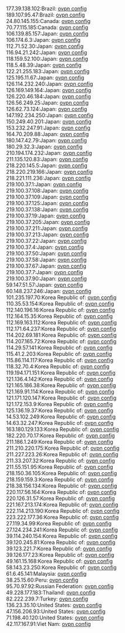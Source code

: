 177.39.138.102:Brazil: [ovpn config](vpn/177_39_138_102.ovpn)  
189.107.95.47:Brazil: [ovpn config](vpn/189_107_95_47.ovpn)  
24.80.145.155:Canada: [ovpn config](vpn/24_80_145_155.ovpn)  
70.77.115.185:Canada: [ovpn config](vpn/70_77_115_185.ovpn)  
106.139.85.157:Japan: [ovpn config](vpn/106_139_85_157.ovpn)  
106.174.6.3:Japan: [ovpn config](vpn/106_174_6_3.ovpn)  
112.71.52.30:Japan: [ovpn config](vpn/112_71_52_30.ovpn)  
116.94.21.242:Japan: [ovpn config](vpn/116_94_21_242.ovpn)  
118.159.52.100:Japan: [ovpn config](vpn/118_159_52_100.ovpn)  
118.5.48.39:Japan: [ovpn config](vpn/118_5_48_39.ovpn)  
122.21.255.183:Japan: [ovpn config](vpn/122_21_255_183.ovpn)  
125.195.11.67:Japan: [ovpn config](vpn/125_195_11_67.ovpn)  
126.114.232.240:Japan: [ovpn config](vpn/126_114_232_240.ovpn)  
126.169.149.164:Japan: [ovpn config](vpn/126_169_149_164.ovpn)  
126.220.46.184:Japan: [ovpn config](vpn/126_220_46_184.ovpn)  
126.56.249.25:Japan: [ovpn config](vpn/126_56_249_25.ovpn)  
126.62.73.124:Japan: [ovpn config](vpn/126_62_73_124.ovpn)  
147.192.234.250:Japan: [ovpn config](vpn/147_192_234_250.ovpn)  
150.249.40.201:Japan: [ovpn config](vpn/150_249_40_201.ovpn)  
153.232.247.91:Japan: [ovpn config](vpn/153_232_247_91.ovpn)  
164.70.209.88:Japan: [ovpn config](vpn/164_70_209_88.ovpn)  
180.147.42.79:Japan: [ovpn config](vpn/180_147_42_79.ovpn)  
180.29.32.3:Japan: [ovpn config](vpn/180_29_32_3.ovpn)  
210.194.174.232:Japan: [ovpn config](vpn/210_194_174_232.ovpn)  
211.135.120.83:Japan: [ovpn config](vpn/211_135_120_83.ovpn)  
218.220.145.5:Japan: [ovpn config](vpn/218_220_145_5.ovpn)  
218.220.219.166:Japan: [ovpn config](vpn/218_220_219_166.ovpn)  
218.221.111.236:Japan: [ovpn config](vpn/218_221_111_236.ovpn)  
219.100.37.1:Japan: [ovpn config](vpn/219_100_37_1.ovpn)  
219.100.37.108:Japan: [ovpn config](vpn/219_100_37_108.ovpn)  
219.100.37.109:Japan: [ovpn config](vpn/219_100_37_109.ovpn)  
219.100.37.125:Japan: [ovpn config](vpn/219_100_37_125.ovpn)  
219.100.37.138:Japan: [ovpn config](vpn/219_100_37_138.ovpn)  
219.100.37.19:Japan: [ovpn config](vpn/219_100_37_19.ovpn)  
219.100.37.205:Japan: [ovpn config](vpn/219_100_37_205.ovpn)  
219.100.37.211:Japan: [ovpn config](vpn/219_100_37_211.ovpn)  
219.100.37.213:Japan: [ovpn config](vpn/219_100_37_213.ovpn)  
219.100.37.22:Japan: [ovpn config](vpn/219_100_37_22.ovpn)  
219.100.37.4:Japan: [ovpn config](vpn/219_100_37_4.ovpn)  
219.100.37.50:Japan: [ovpn config](vpn/219_100_37_50.ovpn)  
219.100.37.58:Japan: [ovpn config](vpn/219_100_37_58.ovpn)  
219.100.37.67:Japan: [ovpn config](vpn/219_100_37_67.ovpn)  
219.100.37.7:Japan: [ovpn config](vpn/219_100_37_7.ovpn)  
219.100.37.90:Japan: [ovpn config](vpn/219_100_37_90.ovpn)  
59.147.51.57:Japan: [ovpn config](vpn/59_147_51_57.ovpn)  
60.148.237.246:Japan: [ovpn config](vpn/60_148_237_246.ovpn)  
101.235.197.70:Korea Republic of: [ovpn config](vpn/101_235_197_70.ovpn)  
110.35.53.154:Korea Republic of: [ovpn config](vpn/110_35_53_154.ovpn)  
112.140.196.16:Korea Republic of: [ovpn config](vpn/112_140_196_16.ovpn)  
112.164.15.35:Korea Republic of: [ovpn config](vpn/112_164_15_35.ovpn)  
112.169.163.112:Korea Republic of: [ovpn config](vpn/112_169_163_112.ovpn)  
112.171.64.237:Korea Republic of: [ovpn config](vpn/112_171_64_237.ovpn)  
114.202.69.181:Korea Republic of: [ovpn config](vpn/114_202_69_181.ovpn)  
114.207.165.72:Korea Republic of: [ovpn config](vpn/114_207_165_72.ovpn)  
114.29.57.141:Korea Republic of: [ovpn config](vpn/114_29_57_141.ovpn)  
115.41.2.203:Korea Republic of: [ovpn config](vpn/115_41_2_203.ovpn)  
115.86.114.117:Korea Republic of: [ovpn config](vpn/115_86_114_117.ovpn)  
118.32.70.4:Korea Republic of: [ovpn config](vpn/118_32_70_4.ovpn)  
119.194.171.151:Korea Republic of: [ovpn config](vpn/119_194_171_151.ovpn)  
121.136.4.142:Korea Republic of: [ovpn config](vpn/121_136_4_142.ovpn)  
121.165.186.38:Korea Republic of: [ovpn config](vpn/121_165_186_38.ovpn)  
121.169.91.114:Korea Republic of: [ovpn config](vpn/121_169_91_114.ovpn)  
121.171.120.147:Korea Republic of: [ovpn config](vpn/121_171_120_147.ovpn)  
121.172.153.9:Korea Republic of: [ovpn config](vpn/121_172_153_9.ovpn)  
125.136.19.37:Korea Republic of: [ovpn config](vpn/125_136_19_37.ovpn)  
14.53.102.249:Korea Republic of: [ovpn config](vpn/14_53_102_249.ovpn)  
14.63.32.247:Korea Republic of: [ovpn config](vpn/14_63_32_247.ovpn)  
163.180.129.133:Korea Republic of: [ovpn config](vpn/163_180_129_133.ovpn)  
182.220.70.17:Korea Republic of: [ovpn config](vpn/182_220_70_17.ovpn)  
211.186.1.249:Korea Republic of: [ovpn config](vpn/211_186_1_249.ovpn)  
211.210.220.175:Korea Republic of: [ovpn config](vpn/211_210_220_175.ovpn)  
211.227.223.26:Korea Republic of: [ovpn config](vpn/211_227_223_26.ovpn)  
211.33.207.32:Korea Republic of: [ovpn config](vpn/211_33_207_32.ovpn)  
211.55.151.95:Korea Republic of: [ovpn config](vpn/211_55_151_95.ovpn)  
218.150.36.105:Korea Republic of: [ovpn config](vpn/218_150_36_105.ovpn)  
218.159.159.3:Korea Republic of: [ovpn config](vpn/218_159_159_3.ovpn)  
218.38.156.134:Korea Republic of: [ovpn config](vpn/218_38_156_134.ovpn)  
220.117.56.164:Korea Republic of: [ovpn config](vpn/220_117_56_164.ovpn)  
220.126.31.57:Korea Republic of: [ovpn config](vpn/220_126_31_57.ovpn)  
221.167.213.174:Korea Republic of: [ovpn config](vpn/221_167_213_174.ovpn)  
222.114.213.190:Korea Republic of: [ovpn config](vpn/222_114_213_190.ovpn)  
223.222.177.36:Korea Republic of: [ovpn config](vpn/223_222_177_36.ovpn)  
27.119.34.99:Korea Republic of: [ovpn config](vpn/27_119_34_99.ovpn)  
27.124.234.241:Korea Republic of: [ovpn config](vpn/27_124_234_241.ovpn)  
39.114.240.154:Korea Republic of: [ovpn config](vpn/39_114_240_154.ovpn)  
39.120.245.81:Korea Republic of: [ovpn config](vpn/39_120_245_81.ovpn)  
39.123.221.7:Korea Republic of: [ovpn config](vpn/39_123_221_7.ovpn)  
39.126.177.23:Korea Republic of: [ovpn config](vpn/39_126_177_23.ovpn)  
49.161.15.168:Korea Republic of: [ovpn config](vpn/49_161_15_168.ovpn)  
58.143.23.250:Korea Republic of: [ovpn config](vpn/58_143_23_250.ovpn)  
61.6.45.141:Malaysia: [ovpn config](vpn/61_6_45_141.ovpn)  
38.25.15.60:Peru: [ovpn config](vpn/38_25_15_60.ovpn)  
95.70.97.92:Russian Federation: [ovpn config](vpn/95_70_97_92.ovpn)  
49.228.177.183:Thailand: [ovpn config](vpn/49_228_177_183.ovpn)  
82.222.239.7:Turkey: [ovpn config](vpn/82_222_239_7.ovpn)  
136.23.35.10:United States: [ovpn config](vpn/136_23_35_10.ovpn)  
47.156.206.93:United States: [ovpn config](vpn/47_156_206_93.ovpn)  
71.198.40.120:United States: [ovpn config](vpn/71_198_40_120.ovpn)  
42.117.167.91:Viet Nam: [ovpn config](vpn/42_117_167_91.ovpn)  
